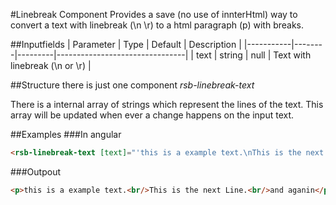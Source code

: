 #Linebreak Component
Provides a save (no use of innterHtml) way to convert a text with linebreak (\n \r) to a html paragraph (p) with breaks.

##Inputfields
| Parameter | Type   | Default | Description                    |
|-----------|--------|---------|--------------------------------|
| text      | string | null    | Text with linebreak (\n or \r) |

##Structure
there is just one component _rsb-linebreak-text_

There is a internal array of strings which represent the lines of the text. This array will be updated when ever a change happens on the input text.

##Examples
###In angular
```html
<rsb-linebreak-text [text]="'this is a example text.\nThis is the next Line.\nand aganin'"></rsb-linebreak-text>
```
###Outpout
```html
<p>this is a example text.<br/>This is the next Line.<br/>and aganin</p>
```


